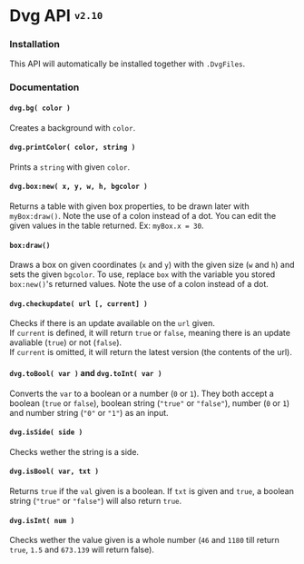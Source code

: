 # Dvg API <sup><sub>`v2.10`</sub></sup>
### Installation
This API will automatically be installed together with `.DvgFiles`.

### Documentation
#### `dvg.bg( color )`
Creates a background with `color`.

#### `dvg.printColor( color, string )`
Prints a `string` with given `color`.

#### `dvg.box:new( x, y, w, h, bgcolor )`
Returns a table with given box properties, to be drawn later with `myBox:draw()`. Note the use of a colon instead of a dot. You can edit the given values in the table returned. Ex: `myBox.x = 30`.

#### `box:draw()`
Draws a box on given coordinates (`x` and `y`) with the given size (`w` and `h`) and sets the given `bgcolor`. To use, replace `box` with the variable you stored `box:new()`'s returned values. Note the use of a colon instead of a dot.

#### `dvg.checkupdate( url [, current] )`
Checks if there is an update available on the `url` given.  
If `current` is defined, it will return `true` or `false`, meaning there is an update avaliable (`true`) or not (`false`).  
If `current` is omitted, it will return the latest version (the contents of the url).

#### `dvg.toBool( var )` and `dvg.toInt( var )`
Converts the `var` to a boolean or a number (`0` or `1`).
They both accept a boolean (`true` or `false`), boolean string (`"true"` or `"false"`), number (`0` or `1`) and number string (`"0"` or `"1"`) as an input.

#### `dvg.isSide( side )`
Checks wether the string is a side.

#### `dvg.isBool( var, txt )`
Returns `true` if the `val` given is a boolean. If `txt` is given and `true`, a boolean string (`"true"` or `"false"`) will also return `true`.

#### `dvg.isInt( num )`
Checks wether the value given is a whole number (`46` and `1180` till return `true`, `1.5` and `673.139` will return false).
